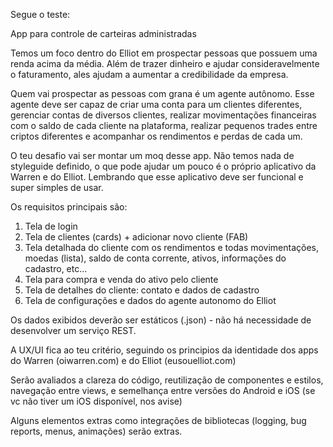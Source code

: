 
Segue o teste:

App para controle de carteiras administradas

Temos um foco dentro do Elliot em prospectar pessoas que possuem uma renda acima da média. Além de trazer dinheiro e ajudar consideravelmente o faturamento,
 ales ajudam a aumentar a credibilidade da empresa.

Quem vai prospectar as pessoas com grana é um agente autônomo. Esse agente deve ser capaz de criar uma conta para um clientes diferentes, gerenciar contas de diversos clientes,
 realizar movimentações financeiras com o saldo de cada cliente na plataforma, realizar pequenos trades entre criptos diferentes e acompanhar os rendimentos e perdas de cada um.

O teu desafio vai ser montar um moq desse app. Não temos nada de styleguide definido, o que pode ajudar um pouco é o próprio aplicativo da Warren e do Elliot.
Lembrando que esse aplicativo deve ser funcional e super simples de usar.

Os requisitos principais são:

1. Tela de login
2. Tela de clientes (cards) + adicionar novo cliente (FAB)
3. Tela detalhada do cliente com os rendimentos e todas movimentações, moedas (lista), saldo de conta corrente, ativos, informações do cadastro, etc...
4. Tela para compra e venda do ativo pelo cliente
5. Tela de detalhes do cliente: contato e dados de cadastro
6. Tela de configurações e dados do agente autonomo do Elliot

Os dados exibidos deverão ser estáticos (.json) - não há necessidade de desenvolver um serviço REST.

A UX/UI fica ao teu critério, seguindo os principios da identidade dos apps do Warren (oiwarren.com) e do Elliot (eusouelliot.com)

Serão avaliados a clareza do código, reutilização de componentes e estilos, navegação entre views, e semelhança entre versões do Android e iOS (se vc não tiver um iOS disponível, nos avise)

Alguns elementos extras como integrações de bibliotecas (logging, bug reports, menus, animações) serão extras.
